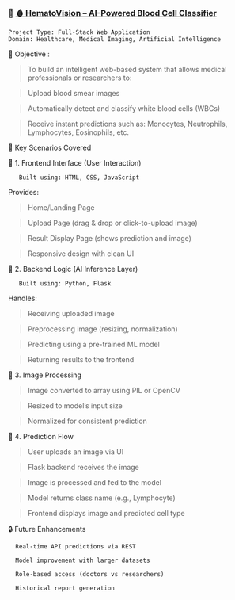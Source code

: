  ### 🔗 [🩸 HematoVision – AI-Powered Blood Cell Classifier](https://kethana0607.github.io/HematoVision/)

    Project Type: Full-Stack Web Application
    Domain: Healthcare, Medical Imaging, Artificial Intelligence

🧠 Objective :

   >  To build an intelligent web-based system that allows medical professionals or researchers to:

   >  Upload blood smear images

   >  Automatically detect and classify white blood cells (WBCs)

   >  Receive instant predictions such as: Monocytes, Neutrophils, Lymphocytes, Eosinophils, etc.


📌 Key Scenarios Covered

🔹 1. Frontend Interface (User Interaction)

       Built using: HTML, CSS, JavaScript

Provides:

   >  Home/Landing Page

   >  Upload Page (drag & drop or click-to-upload image)

   >  Result Display Page (shows prediction and image)

   >  Responsive design with clean UI

🔹 2. Backend Logic (AI Inference Layer)

       Built using: Python, Flask

Handles:

   >  Receiving uploaded image

   >  Preprocessing image (resizing, normalization)

   >  Predicting using a pre-trained ML model

   >  Returning results to the frontend

🔹 3. Image Processing

   >  Image converted to array using PIL or OpenCV

   >  Resized to model’s input size

   >  Normalized for consistent prediction

🔹 4. Prediction Flow

   >  User uploads an image via UI

   >  Flask backend receives the image

   >  Image is processed and fed to the model

   >  Model returns class name (e.g., Lymphocyte)

   >  Frontend displays image and predicted cell type

🔒 Future Enhancements

      Real-time API predictions via REST

      Model improvement with larger datasets

      Role-based access (doctors vs researchers)

      Historical report generation
